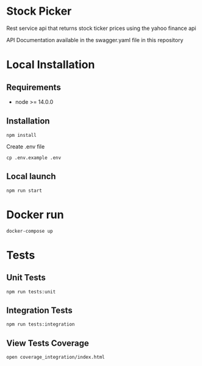 # Stock Picker
Rest service api that returns stock ticker prices using the yahoo finance api

API Documentation available in the swagger.yaml file in this repository


# Local Installation

## Requirements

- node >= 14.0.0

## Installation

```
npm install
```

Create .env file
```
cp .env.example .env
```

## Local launch

```
npm run start
```

# Docker run
```
docker-compose up
```


# Tests

## Unit Tests
```
npm run tests:unit
```

## Integration Tests
```
npm run tests:integration
```


## View Tests Coverage
```
open coverage_integration/index.html
```
